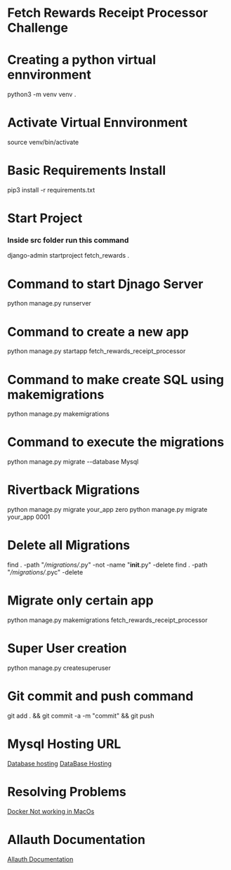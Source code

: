 # Fetch Rewards Receipt Processor Challenge

# Creating a python virtual ennvironment
python3 -m venv venv .

# Activate Virtual Ennvironment
source venv/bin/activate 

# Basic Requirements Install 
pip3 install -r requirements.txt

# Start Project
### Inside src folder run this command
django-admin startproject fetch_rewards .

# Command to start Djnago Server
python manage.py runserver

# Command to create a new app
python manage.py startapp fetch_rewards_receipt_processor

# Command to make create SQL using makemigrations
python manage.py makemigrations

# Command to execute the migrations
python manage.py migrate --database Mysql

# Rivertback Migrations 
python manage.py migrate your_app zero
python manage.py migrate your_app 0001

# Delete all Migrations
find . -path "*/migrations/*.py" -not -name "__init__.py" -delete
find . -path "*/migrations/*.pyc"  -delete

# Migrate only certain app
python manage.py makemigrations fetch_rewards_receipt_processor

# Super User creation
python manage.py createsuperuser

# Git commit and push command
git add . && git commit -a -m "commit" && git push


# Mysql Hosting URL
[Database hosting](https://cp1.awardspace.net/database-manager/)
[DataBase Hosting](https://dash.filess.io/#/app/databases/v1/0d150f34-e44d-4a69-bc95-cc510f266e2d)

# Resolving Problems
[Docker Not working in MacOs](https://stackoverflow.com/questions/79340672)

# Allauth Documentation
[Allauth Documentation](https://allauth.org/docs/draft-api/#tag/Configuration)